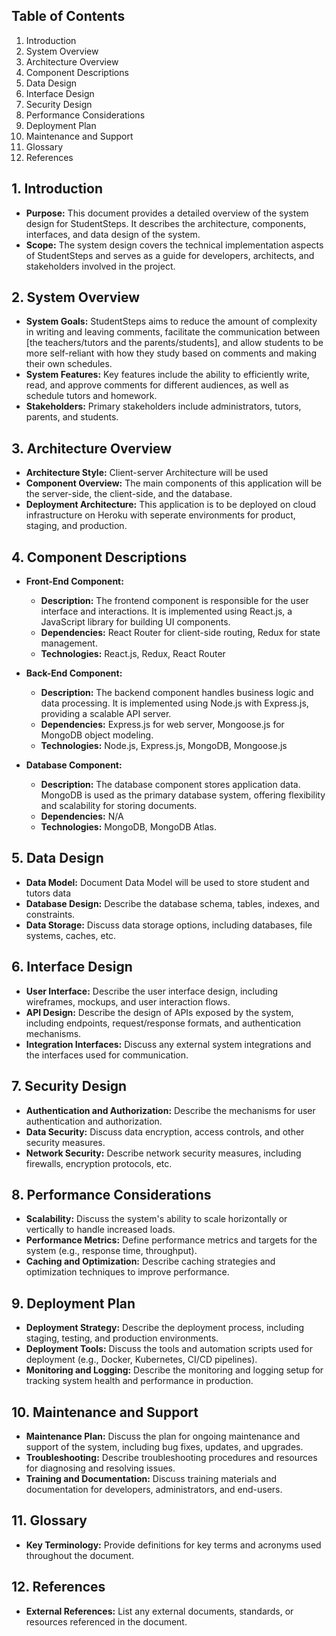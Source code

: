 
## Table of Contents

1. Introduction
2. System Overview
3. Architecture Overview
4. Component Descriptions
5. Data Design
6. Interface Design
7. Security Design
8. Performance Considerations
9. Deployment Plan
10. Maintenance and Support
11. Glossary
12. References

## 1. Introduction

- **Purpose:** This document provides a detailed overview of the system design for StudentSteps. It describes the architecture, components, interfaces, and data design of the system.
- **Scope:** The system design covers the technical implementation aspects of StudentSteps and serves as a guide for developers, architects, and stakeholders involved in the project.
    
## 2. System Overview

- **System Goals:** StudentSteps aims to reduce the amount of complexity in writing and leaving comments, facilitate the communication between [the teachers/tutors and the parents/students], and allow students to be more self-reliant with how they study based on comments and making their own schedules.
- **System Features:** Key features include the ability to efficiently write, read, and approve comments for different audiences, as well as schedule tutors and homework.
- **Stakeholders:** Primary stakeholders include administrators, tutors, parents, and students.

## 3. Architecture Overview

- **Architecture Style:** Client-server Architecture will be used
- **Component Overview:** The main components of this application will be the server-side, the client-side, and the database.
- **Deployment Architecture:** This application is to be deployed on cloud infrastructure on Heroku with seperate environments for product, staging, and production.

## 4. Component Descriptions

- **Front-End Component:**
    - **Description:** The frontend component is responsible for the user interface and interactions. It is implemented using React.js, a JavaScript library for building UI components.
    - **Dependencies:** React Router for client-side routing, Redux for state management.
    - **Technologies:** React.js, Redux, React Router
    
- **Back-End Component:**
    - **Description:** The backend component handles business logic and data processing. It is implemented using Node.js with Express.js, providing a scalable API server.
    - **Dependencies:** Express.js for web server, Mongoose.js for MongoDB object modeling.
    - **Technologies:** Node.js, Express.js, MongoDB, Mongoose.js
    
- **Database Component:**
    - **Description:** The database component stores application data. MongoDB is used as the primary database system, offering flexibility and scalability for storing documents.
    - **Dependencies:** N/A
    - **Technologies:** MongoDB, MongoDB Atlas.
## 5. Data Design

- **Data Model:**  Document Data Model will be used to store student and tutors data
- **Database Design:** Describe the database schema, tables, indexes, and constraints.
- **Data Storage:** Discuss data storage options, including databases, file systems, caches, etc.

## 6. Interface Design

- **User Interface:** Describe the user interface design, including wireframes, mockups, and user interaction flows.
- **API Design:** Describe the design of APIs exposed by the system, including endpoints, request/response formats, and authentication mechanisms.
- **Integration Interfaces:** Discuss any external system integrations and the interfaces used for communication.

## 7. Security Design

- **Authentication and Authorization:** Describe the mechanisms for user authentication and authorization.
- **Data Security:** Discuss data encryption, access controls, and other security measures.
- **Network Security:** Describe network security measures, including firewalls, encryption protocols, etc.

## 8. Performance Considerations

- **Scalability:** Discuss the system's ability to scale horizontally or vertically to handle increased loads.
- **Performance Metrics:** Define performance metrics and targets for the system (e.g., response time, throughput).
- **Caching and Optimization:** Describe caching strategies and optimization techniques to improve performance.

## 9. Deployment Plan

- **Deployment Strategy:** Describe the deployment process, including staging, testing, and production environments.
- **Deployment Tools:** Discuss the tools and automation scripts used for deployment (e.g., Docker, Kubernetes, CI/CD pipelines).
- **Monitoring and Logging:** Describe the monitoring and logging setup for tracking system health and performance in production.

## 10. Maintenance and Support

- **Maintenance Plan:** Discuss the plan for ongoing maintenance and support of the system, including bug fixes, updates, and upgrades.
- **Troubleshooting:** Describe troubleshooting procedures and resources for diagnosing and resolving issues.
- **Training and Documentation:** Discuss training materials and documentation for developers, administrators, and end-users.

## 11. Glossary

- **Key Terminology:** Provide definitions for key terms and acronyms used throughout the document.

## 12. References

- **External References:** List any external documents, standards, or resources referenced in the document.